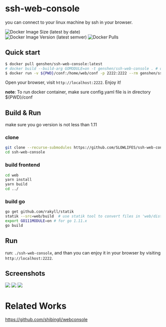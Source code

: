 # ssh-web-console
you can connect to your linux machine by ssh in your browser.

![Docker Image Size (latest by date)](https://img.shields.io/docker/image-size/genshen/ssh-web-console?logo=docker&sort=date)
![Docker Image Version (latest semver)](https://img.shields.io/docker/v/genshen/ssh-web-console?sort=semver&logo=docker)
![Docker Pulls](https://img.shields.io/docker/pulls/genshen/ssh-web-console?logo=docker)

## Quick start
```bash
$ docker pull genshen/ssh-web-console:latest
# docker build --build-arg GOMODULE=on -t genshen/ssh-web-console . # or build docker image on your own machine
$ docker run -v ${PWD}/conf:/home/web/conf -p 2222:2222 --rm genshen/ssh-web-console
```

Open your browser, visit `http://localhost:2222`. Enjoy it!

**note**: To run docker container, make sure config.yaml file is in directory ${PWD}/conf
## Build & Run
make sure you go version is not less than 1.11

### clone
```bash
git clone --recurse-submodules https://github.com/SLOWLIFES/ssh-web-console.git
cd ssh-web-console
```

### build frontend
```bash
cd web
yarn install
yarn build
cd ../
```

### build go
```bash
go get github.com/rakyll/statik
statik --src=web/build  # use statik tool to convert files in 'web/dist' dir to go code, and compile into binary.
export GO111MODULE=on # for go 1.11.x
go build
```

## Run
run: `./ssh-web-console`, and than you can enjoy it in your browser by visiting `http://localhost:2222`.

## Screenshots
![](./Screenshots/shot2.png)
![](./Screenshots/shot3.png)
![](./Screenshots/shot4.png)

# Related Works
https://github.com/shibingli/webconsole
